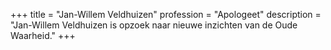 +++
title       = "Jan-Willem Veldhuizen"
profession  = "Apologeet"
description = "Jan-Willem Veldhuizen is opzoek naar nieuwe inzichten van de Oude Waarheid."
+++
